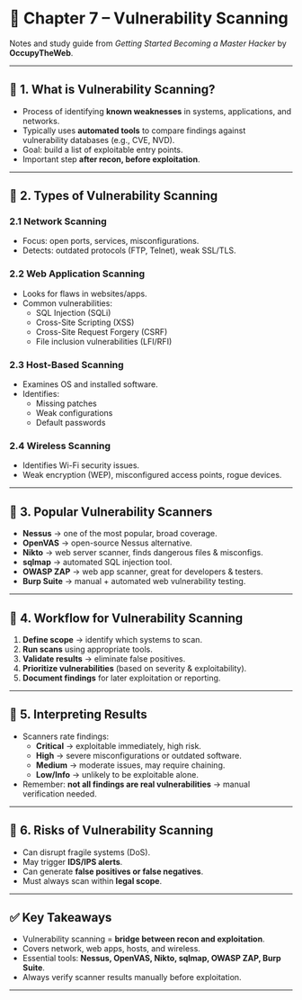 # 📘 Chapter 7 – Vulnerability Scanning  

Notes and study guide from *Getting Started Becoming a Master Hacker* by **OccupyTheWeb**.  

---

## 🔹 1. What is Vulnerability Scanning?  
- Process of identifying **known weaknesses** in systems, applications, and networks.  
- Typically uses **automated tools** to compare findings against vulnerability databases (e.g., CVE, NVD).  
- Goal: build a list of exploitable entry points.  
- Important step **after recon, before exploitation**.  

---

## 🔹 2. Types of Vulnerability Scanning  

### 2.1 Network Scanning  
- Focus: open ports, services, misconfigurations.  
- Detects: outdated protocols (FTP, Telnet), weak SSL/TLS.  

### 2.2 Web Application Scanning  
- Looks for flaws in websites/apps.  
- Common vulnerabilities:  
  - SQL Injection (SQLi)  
  - Cross-Site Scripting (XSS)  
  - Cross-Site Request Forgery (CSRF)  
  - File inclusion vulnerabilities (LFI/RFI)  

### 2.3 Host-Based Scanning  
- Examines OS and installed software.  
- Identifies:  
  - Missing patches  
  - Weak configurations  
  - Default passwords  

### 2.4 Wireless Scanning  
- Identifies Wi-Fi security issues.  
- Weak encryption (WEP), misconfigured access points, rogue devices.  

---

## 🔹 3. Popular Vulnerability Scanners  

- **Nessus** → one of the most popular, broad coverage.  
- **OpenVAS** → open-source Nessus alternative.  
- **Nikto** → web server scanner, finds dangerous files & misconfigs.  
- **sqlmap** → automated SQL injection tool.  
- **OWASP ZAP** → web app scanner, great for developers & testers.  
- **Burp Suite** → manual + automated web vulnerability testing.  

---

## 🔹 4. Workflow for Vulnerability Scanning  
1. **Define scope** → identify which systems to scan.  
2. **Run scans** using appropriate tools.  
3. **Validate results** → eliminate false positives.  
4. **Prioritize vulnerabilities** (based on severity & exploitability).  
5. **Document findings** for later exploitation or reporting.  

---

## 🔹 5. Interpreting Results  
- Scanners rate findings:  
  - **Critical** → exploitable immediately, high risk.  
  - **High** → severe misconfigurations or outdated software.  
  - **Medium** → moderate issues, may require chaining.  
  - **Low/Info** → unlikely to be exploitable alone.  
- Remember: **not all findings are real vulnerabilities** → manual verification needed.  

---

## 🔹 6. Risks of Vulnerability Scanning  
- Can disrupt fragile systems (DoS).  
- May trigger **IDS/IPS alerts**.  
- Can generate **false positives or false negatives**.  
- Must always scan within **legal scope**.  

---

## ✅ Key Takeaways  
- Vulnerability scanning = **bridge between recon and exploitation**.  
- Covers network, web apps, hosts, and wireless.  
- Essential tools: **Nessus, OpenVAS, Nikto, sqlmap, OWASP ZAP, Burp Suite**.  
- Always verify scanner results manually before exploitation.  

---
